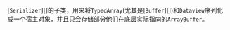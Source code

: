 <!--
added: v8.0.0
-->

[`Serializer`][]的子类，用来将`TypedArray`(尤其是[`Buffer`][])和`Dataview`序列化成一个宿主对象，并且只会存储部分他们在底层实际指向的`ArrayBuffer`。

